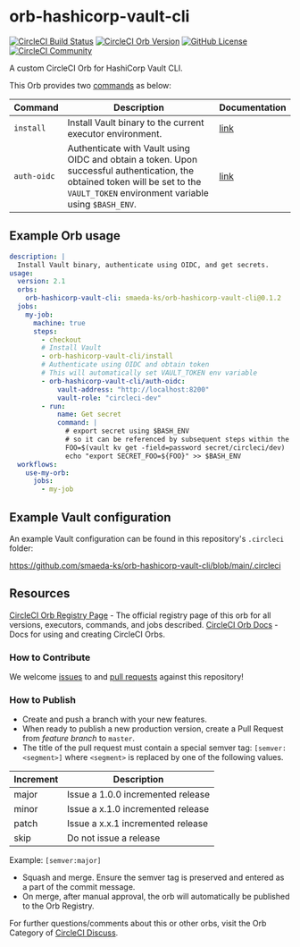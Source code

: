 # orb-hashicorp-vault-cli

[![CircleCI Build Status](https://circleci.com/gh/smaeda-ks/orb-hashicorp-vault-cli.svg?style=shield "CircleCI Build Status")](https://circleci.com/gh/smaeda-ks/orb-hashicorp-vault-cli) [![CircleCI Orb Version](https://badges.circleci.com/orbs/smaeda-ks/orb-hashicorp-vault-cli.svg)](https://circleci.com/orbs/registry/orb/smaeda-ks/orb-hashicorp-vault-cli) [![GitHub License](https://img.shields.io/badge/license-MIT-lightgrey.svg)](https://raw.githubusercontent.com/smaeda-ks/orb-hashicorp-vault-cli/master/LICENSE) [![CircleCI Community](https://img.shields.io/badge/community-CircleCI%20Discuss-343434.svg)](https://discuss.circleci.com/c/ecosystem/orbs)


A custom CircleCI Orb for HashiCorp Vault CLI.

This Orb provides two [commands](https://circleci.com/docs/2.0/orb-concepts/#commands) as below:

| Command | Description | Documentation |
| ---| --- | --- |
| `install`   | Install Vault binary to the current executor environment. | [link](https://circleci.com/developer/orbs/orb/smaeda-ks/orb-hashicorp-vault-cli#commands-install) |
| `auth-oidc` | Authenticate with Vault using OIDC and obtain a token. Upon successful authentication, the obtained token will be set to the `VAULT_TOKEN` environment variable using `$BASH_ENV`. | [link](https://circleci.com/developer/orbs/orb/smaeda-ks/orb-hashicorp-vault-cli#commands-auth-oidc) |

## Example Orb usage

```yaml
description: |
  Install Vault binary, authenticate using OIDC, and get secrets.
usage:
  version: 2.1
  orbs:
    orb-hashicorp-vault-cli: smaeda-ks/orb-hashicorp-vault-cli@0.1.2
  jobs:
    my-job:
      machine: true
      steps:
        - checkout
        # Install Vault
        - orb-hashicorp-vault-cli/install
        # Authenticate using OIDC and obtain token
        # This will automatically set VAULT_TOKEN env variable
        - orb-hashicorp-vault-cli/auth-oidc:
            vault-address: "http://localhost:8200"
            vault-role: "circleci-dev"
        - run:
            name: Get secret
            command: |
              # export secret using $BASH_ENV
              # so it can be referenced by subsequent steps within the job
              FOO=$(vault kv get -field=password secret/circleci/dev)
              echo "export SECRET_FOO=${FOO}" >> $BASH_ENV
  workflows:
    use-my-orb:
      jobs:
        - my-job
```

## Example Vault configuration

An example Vault configuration can be found in this repository's `.circleci` folder:

https://github.com/smaeda-ks/orb-hashicorp-vault-cli/blob/main/.circleci

## Resources

[CircleCI Orb Registry Page](https://circleci.com/orbs/registry/orb/smaeda-ks/orb-hashicorp-vault-cli) - The official registry page of this orb for all versions, executors, commands, and jobs described.
[CircleCI Orb Docs](https://circleci.com/docs/2.0/orb-intro/#section=configuration) - Docs for using and creating CircleCI Orbs.

### How to Contribute

We welcome [issues](https://github.com/smaeda-ks/orb-hashicorp-vault-cli/issues) to and [pull requests](https://github.com/smaeda-ks/orb-hashicorp-vault-cli/pulls) against this repository!

### How to Publish
* Create and push a branch with your new features.
* When ready to publish a new production version, create a Pull Request from _feature branch_ to `master`.
* The title of the pull request must contain a special semver tag: `[semver:<segment>]` where `<segment>` is replaced by one of the following values.

| Increment | Description|
| ----------| -----------|
| major     | Issue a 1.0.0 incremented release|
| minor     | Issue a x.1.0 incremented release|
| patch     | Issue a x.x.1 incremented release|
| skip      | Do not issue a release|

Example: `[semver:major]`

* Squash and merge. Ensure the semver tag is preserved and entered as a part of the commit message.
* On merge, after manual approval, the orb will automatically be published to the Orb Registry.


For further questions/comments about this or other orbs, visit the Orb Category of [CircleCI Discuss](https://discuss.circleci.com/c/orbs).

